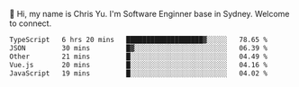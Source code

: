 👋 Hi, my name is Chris Yu. I'm Software Enginner base in Sydney. Welcome to connect.

<!--START_SECTION:waka-->

```txt
TypeScript   6 hrs 20 mins   ███████████████████▓░░░░░   78.65 %
JSON         30 mins         █▓░░░░░░░░░░░░░░░░░░░░░░░   06.39 %
Other        21 mins         █░░░░░░░░░░░░░░░░░░░░░░░░   04.49 %
Vue.js       20 mins         █░░░░░░░░░░░░░░░░░░░░░░░░   04.16 %
JavaScript   19 mins         █░░░░░░░░░░░░░░░░░░░░░░░░   04.02 %
```

<!--END_SECTION:waka-->
